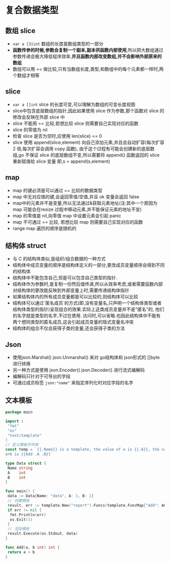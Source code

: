 # 复合数据类型

## 数组 slice

- `var a [3]int` 数组的长度是数组类型的一部分
- **函数传参的时候,参数会复制一个副本,副本供函数内部使用**,所以把大数组通过参数传递会极大降低程序效率,**并且函数内部改变数组,并不会影响外部原来的数组**
- 数组可以用 == 做比较,只有当数组长度,类型,和数组中的每个元素都一样时,两个数组才相等

## slice

- `var a []int` slice 的长度可变,可以理解为数组的可变长度视图
- slice中包含底层数组的指针,因此如果使用 slice 作为参数,那个函数对 slice 的修改会反映在外部 slice 中
- slice 不能用 == 比较,若想比较 slice 则需要自己实现对应的函数
- slice 的零值为 nil
- 检查 slice 是否为空时,应使用 len(slice) == 0
- slice 使用 append(slice,element) 向自己添加元素,并且会自动扩容(每次扩容 2 倍,每次扩容会调用 copy 函数),
由于这个过程有可能会创建新的底层数组,go 不保证 slice 的底层数组不变,所以需要将 append() 函数返回的 slice 重新赋值给 slice 变量
即,s = append(s,element)

## map

- map 的键必须是可以通过 == 比较的数据类型
- map 中无对应值的键,会返回零值/空值,并且 ok 变量会返回 false
- map中的元素并不是变量,所以无法通过&获取元素地址(注:其中一个原因为 map 可能会在resize 过程中移动元素,并不能保证元素的地址不变)
- map 的零值是 nil,向零值 map 中设置元素会引起 panic
- map 不可通过 == 比较, 若想比较 map 则需要自己实现对应的函数
- range map 遍历的顺序是随机的

## 结构体 struct

- 与 C 的结构体类似,是组织/组合数据的一种方式
- 结构体中成员变量的顺序是结构体定义的一部分,更改成员变量顺序会得到不同的结构体
- 结构体中不能包含自己,但是可以包含自己类型的指针.
- 结构体作为参数时,是复制一份然后值传递,所以从效率考虑,或者需要函数内部对结构体的更改能反映到外部变量上时,需要传递结构体指针
- 如果结构体内的所有成员变量都是可以比较的,则结构体可以比较
- 结构体可以通过\`匿名成员\`的方式(即,没有变量名,只声明一个结构体类型或者结构体类型的指针)呈现组合的效果.实际上这类成员变量并不是"匿名"的,
他们的名字就是类型的名字,不过在使用`.`访问时,可以省略.也因此结构体中不能有两个想同类型的匿名成员,这会引起成员变量的隐式变量名冲突
- 结构体的组合不仅会获得子类的变量,还会获得子类的方法

## Json

- 使用json.Marshal() json.Unmarshal() 来对 go结构体和 json形式的 []byte 进行转换
- 另一种方式是使用 json.Encoder() json.Decoder() 进行流式编解码
- 编解码只针对于可导出的字段
- 可通过成员标签 ``json:"name"`` 来指定序列化时对应字段的名字

## 文本模板

```go
package main

import (
 "fmt"
 "os"
 "text/template"
)
// 定义模板字符串
const temp = `{{.Name}} is a template, the value of a is {{.A}}, the value of b is {{.B}}
a+b is {{Add .A .B}}`

type Data struct {
 Name string
 A    int
 B    int
}

func main() {
 data := Data{Name: "data", A: 1, B: 2}
 // 创建模板
 result, err := template.New("report").Funcs(template.FuncMap{"Add": Add}).Parse(temp)
 if err != nil {
  fmt.Println(err)
  os.Exit(1)
 }
 // 渲染模板
 result.Execute(os.Stdout, data)
}

func Add(a, b int) int {
 return a + b
}
```
